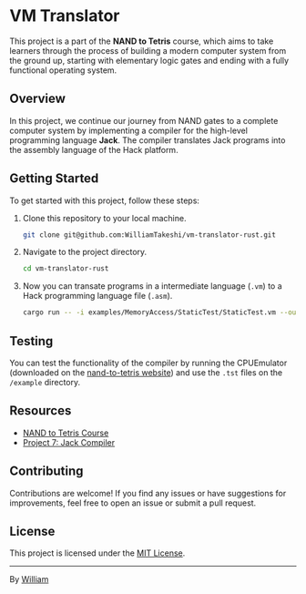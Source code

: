 # VM Translator

This project is a part of the **NAND to Tetris** course, which aims to take learners through the process of building a modern computer system from the ground up, starting with elementary logic gates and ending with a fully functional operating system.

## Overview

In this project, we continue our journey from NAND gates to a complete computer system by implementing a compiler for the high-level programming language **Jack**. The compiler translates Jack programs into the assembly language of the Hack platform. 

## Getting Started

To get started with this project, follow these steps:

1. Clone this repository to your local machine.
   ```bash
   git clone git@github.com:WilliamTakeshi/vm-translator-rust.git
   ```

2. Navigate to the project directory.
   ```bash
   cd vm-translator-rust
   ```

3. Now you can transate programs in a intermediate language (`.vm`) to a Hack programming language file (`.asm`).
   ```bash
   cargo run -- -i examples/MemoryAccess/StaticTest/StaticTest.vm --output examples/MemoryAccess/StaticTest/StaticTest.asm
   ```

## Testing

You can test the functionality of the compiler by running the CPUEmulator (downloaded on the [nand-to-tetris website](https://www.nand2tetris.org/software)) and use the `.tst` files on the `/example` directory.

## Resources

- [NAND to Tetris Course](https://www.nand2tetris.org/)
- [Project 7: Jack Compiler](https://www.nand2tetris.org/project07)

## Contributing

Contributions are welcome! If you find any issues or have suggestions for improvements, feel free to open an issue or submit a pull request.

## License

This project is licensed under the [MIT License](https://github.com/WilliamTakeshi/vm-translator-rust/blob/main/LICENSE).

---

By [William](https://github.com/WilliamTakeshi)